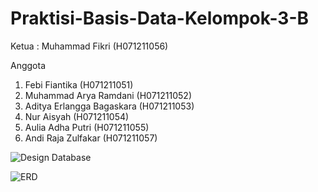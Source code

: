 # Praktisi-Basis-Data-Kelompok-3-B

Ketua : Muhammad Fikri (H071211056)

Anggota 
1) Febi Fiantika             (H071211051)
2) Muhammad Arya Ramdani     (H071211052)
3) Aditya Erlangga Bagaskara (H071211053)
4) Nur Aisyah                (H071211054)
5) Aulia Adha Putri          (H071211055)
6) Andi Raja Zulfakar        (H071211057)


![Design Database](https://user-images.githubusercontent.com/90515626/194793713-fb0f4c5d-30e3-45c9-9e89-62a6054e6c8b.jpg)


![ERD](https://user-images.githubusercontent.com/90515626/194793773-816472e4-7bad-4e04-aa10-1d174757ce05.jpg)
